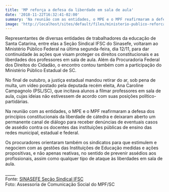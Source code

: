 ```yaml
---
title: 'MP reforça a defesa da liberdade em sala de aula'
date: '2018-11-22T16:32:41-02:00'
summary: 'Na reunião com as entidades, o MPE e o MPF reafirmaram a defesa dos princípios constitucionais da liberdade de cátedra e deixaram aberto um permanente canal de diálogo para receber denúncias de eventuais casos de assédio contra os docentes das instituições públicas de ensino.'
image: 'http://localhost/sites/default/files/ministerio-publico-reforca-a-defesa-da-liberdade-em-sala-de-aula1542221670141.png'
---
```


Representantes de diversas entidades de trabalhadores da educação de Santa Catarina, entre elas a Seção Sindical IFSC do Sinasefe, voltaram ao Ministério Público Federal na última segunda-feira, dia 12/11, para dar continuidade às ações que visam proteger os direitos constitucionais e as liberdades dos professores em sala de aula. Além da Procuradoria Federal dos Direitos do Cidadão, o encontro contou também com a participação do Ministério Público Estadual de SC.

No final de outubro, a justiça estadual mandou retirar do ar, sob pena de multa, um vídeo postado pela deputada recém eleita, Ana Caroline Campagnolo (PSL/SC), que incitava alunos a filmar professores em sala de aula, cujas ideias não estivessem de acordo com suas posições político-partidárias.

Na reunião com as entidades, o MPE e o MPF reafirmaram a defesa dos princípios constitucionais da liberdade de cátedra e deixaram aberto um permanente canal de diálogo para receber denúncias de eventuais casos de assédio contra os docentes das instituições públicas de ensino das redes municipal, estadual e federal.

Os procuradores orientaram também os sindicatos para que estimulem e negociem com as gestões das Instituições de Educação medidas e ações propositivas, e não apenas reativas, no sentido de prevenir assédios aos profissionais, assim como qualquer tipo de ataque às liberdades em sala de aula.

\_\_\_\_\_  
Fonte: [SINASEFE Seção Sindical IFSC](http://www.sinasefe-sc.org.br/Default/Noticias/4870/ministerio-publico-reforca-a-defesa-da-liberdade-em-sala-de-aula)  
Foto: Assessoria de Comunicação Social do MPF/SC
